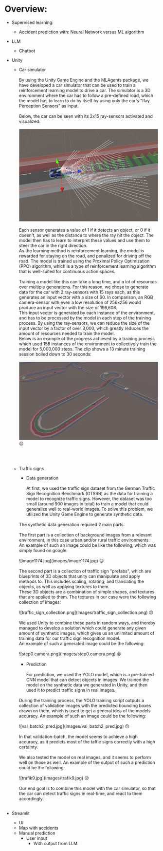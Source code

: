 # Overview:

* Supervised learning:
  * Accident prediction with: Neural Network versus ML algorithm
* LLM
  * Chatbot
* Unity
  * Car simulator
    <br><br>
    By using the Unity Game Engine and the MLAgents package, we have developed a car simulator that can be used to train a reinforcement learning model to drive a car. The simulator is a 3D environment where the car has to follow a pre-defined road, which the model has to learn to do by itself by using only the car's "Ray Perception Sensors" as input.
    <br><br>
    Below, the car can be seen with its 2x15 ray-sensors activated and visualized:
    <br><br>
    ![car_rayperception.png](images/car_rayperception.png)
    <br><br>
    Each sensor generates a value of 1 if it detects an object, or 0 if it doesn't, as well as the distance to where the ray hit the object. The model then has to learn to interpret these values and use them to steer the car in the right direction.
    <br>
    As the learning method is reinforcement learning, the model is rewarded for staying on the road, and penalized for driving off the road. The model is trained using the Proximal Policy Optimization (PPO) algorithm, which is a type of reinforcement learning algorithm that is well-suited for continuous action spaces.
    <br><br>
    Training a model like this can take a long time, and a lot of resources over multiple generations. For this reason, we chose to generate data for the car with 2 ray-sensors with 15 rays each, as this generates an input vector with a size of 60. In comparison, an RGB camera-sensor with even a low resolution of 256x256 would produce an input vector with the size of 196,608. 
    <br>
    This input vector is generated by each instance of the environment, and has to be processed by the model in each step of the training process. By using the ray-sensors, we can reduce the size of the input vector by a factor of over 3,000, which greatly reduces the amount of resources needed to train the model.
    <br>
    Below is an example of the progress achieved by a training process which used 158 instances of the environment to collectively train the model for 5,000,000 steps. The clip shows a 13 minute training session boiled down to 30 seconds:
    <br><br>
    ![CarNN.gif](images/CarNN.gif) ☹️
    <br><br>
    <br><br>
  
  * Traffic signs
    * Data generation 
    <br><br>
    At first, we used the traffic sign dataset from the German Traffic Sign Recognition Benchmark (GTSRB) as the data for training a model to recognize traffic signs. However, the dataset was too small (around 900 images in total) to train a model that could generalize well to real-world images. To solve this problem, we utilized the Unity Game Engine to generate synthetic data.
    <br>
    The synthetic data generation required 2 main parts. 
    <br><br>
    The first part is a collection of background images from a relevant environment, in this case urban and/or rural traffic environments.
    <br>
    An example of such an image could be like the following, which was simply found on google:
    <br><br>
    ![image1174.jpg](images/image1174.jpg) ☹️
    <br><br>
    The second part is a collection of traffic sign "prefabs", which are blueprints of 3D objects that unity can manipulate and apply methods to. This includes scaling, rotating, and translating the objects, as well as applying textures to them.
    <br>
    These 3D objects are a combination of simple shapes, and textures that are applied to them. The textures in our case were the following collection of images:
    <br><br>
    ![traffic_sign_collection.png](images/traffic_sign_collection.png) ☹️
    <br><br>
    We used Unity to combine these parts in random ways, and thereby managed to develop a solution which could generate any given amount of synthetic images, which gives us an unlimited amount of training data for our traffic sign recognition model.
    <br>
    An example of such a generated image could be the following:
    <br><br>
    ![step0.camera.png](images/step0.camera.png) ☹️
    <br><br> 
    
    * Prediction
    <br><br>
    For prediction, we used the YOLO model, which is a pre-trained CNN model that can detect objects in images. We trained the model on the synthetic data we generated in Unity, and then used it to predict traffic signs in real images.
    <br>
    During the training process, the YOLO training script outputs a collection of validation images with the predicted bounding boxes drawn on them, which is used to get a general idea of the models accuracy. An example of such an image could be the following:
    <br><br>
    ![val_batch2_pred.jpg](images/val_batch2_pred.jpg) ☹️
    <br><br>
    In that validation-batch, the model seems to achieve a high accuracy, as it predicts most of the taffic signs correctly with a high certainty.
    <br><br>
    We also tested the model on real images, and it seems to perform well on those as well. An example of the output of such a prediction could be the following:
    <br><br>
    ![trafik9.jpg](images/trafik9.jpg) ☹️
    <br><br>
    Our end goal is to combine this model with the car simulator, so that the car can detect traffic signs in real-time, and react to them accordingly.
    <br><br>

* Streamlit
  * UI
  * Map with accidents
  * Manual prediction
    * User input
      * With output from LLM   
